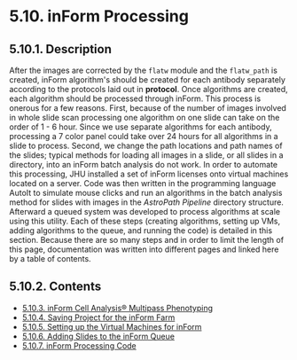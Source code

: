 # 5.10. inForm Processing
## 5.10.1. Description
After the images are corrected by the ```flatw``` module and the ```flatw_path``` is created, inForm algorithm's should be created for each antibody separately according to the protocols laid out in **protocol**. Once algorithms are created, each algorithm should be processed through inForm. This process is onerous for a few reasons. First, because of the number of images involved in whole slide scan processing one algorithm on one slide can take on the order of 1 - 6 hour. Since we use separate algorithms for each antibody, processing a 7 color panel could take over 24 hours for all algorithms in a slide to process. Second, we change the path locations and path names of the slides; typical methods for loading all images in a slide, or all slides in a directory, into an inForm batch analysis do not work. In order to automate this processing, JHU installed a set of inForm licenses onto virtual machines located on a server. Code was then written in the programming language AutoIt to simulate mouse clicks and run an algorithms in the batch analysis method for slides with images in the *AstroPath Pipeline* directory structure. Afterward a queued system was developed to process algorithms at scale using this utility. Each of these steps (creating algorithms, setting up VMs, adding algorithms to the queue, and running the code) is detailed in this section. Because there are so many steps and in order to limit the length of this page, documentation was written into different pages and linked here by a table of contents.

## 5.10.2. Contents
- [5.10.3. inForm Cell Analysis® Multipass Phenotyping](docs "Title")
- [5.10.4. Saving Project for the inForm Farm]()
- [5.10.5. Setting up the Virtual Machines for inForm]()
- [5.10.6. Adding Slides to the inForm Queue]()
- [5.10.7. inForm Processing Code]()
